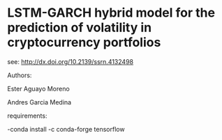 # LSTM-GARCH hybrid model for the prediction of volatility in cryptocurrency portfolios

see: http://dx.doi.org/10.2139/ssrn.4132498

Authors:

Ester Aguayo Moreno

Andres Garcia Medina


requirements:

-conda install -c conda-forge tensorflow
